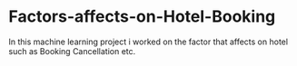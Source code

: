 # Factors-affects-on-Hotel-Booking

In this machine learning project i worked on the factor that affects on hotel such as Booking Cancellation etc. 
